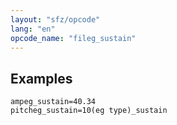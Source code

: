 ```yaml
---
layout: "sfz/opcode"
lang: "en"
opcode_name: "fileg_sustain"
---
```

## Examples

```
ampeg_sustain=40.34
pitcheg_sustain=10(eg type)_sustain
```
